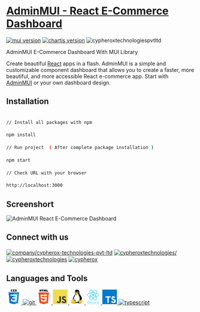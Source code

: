 # [AdminMUI - React E-Commerce Dashboard](https://github.com/CypheroxTechnologiesPvtLtd/React-E-Commerce-Dashboard)

[![mui version](https://img.shields.io/badge/MUI-5.2.7-blue)](https://mui.com/)
[![chartjs version](https://img.shields.io/badge/chartjs-3.7.0-yellowgreen)](https://www.chartjs.org/)
<img src="https://komarev.com/ghpvc/?username=cypheroxtechnologiespvtltd&label=Profile%20views&color=0e75b6&style=flat" alt="cypheroxtechnologiespvtltd" />



AdminMUI E-Commerce Dashboard With MUI Library

Create beautiful [React](https://reactjs.org/) apps in a flash. AdminMUI is a simple and customizable component dashboard that allows you to create a faster, more beautiful, and more accessible React e-commerce app. Start with [AdminMUI](https://github.com/CypheroxTechnologiesPvtLtd/React-E-Commerce-Dashboard/) or your own dashboard design.

## Installation

```sh

// Install all packages with npm 

npm install

// Run project  ( After complete package installation )

npm start 

// Check URL with your browser

http://localhost:3000

```

## Screenshort

![AdminMUI React E-Commerce Dashboard](https://raw.githubusercontent.com/CypheroxTechnologiesPvtLtd/React-E-Commerce-Dashboard/master/AdminMUI-React-E-Commerce-Dashboard.png)

## Connect with us

<p align="left">
<a href="https://linkedin.com/in/company/cypherox-technologies-pvt-ltd" target="blank"><img align="center" src="https://raw.githubusercontent.com/rahuldkjain/github-profile-readme-generator/master/src/images/icons/Social/linked-in-alt.svg" alt="company/cypherox-technologies-pvt-ltd" height="30" width="40" /></a>
<a href="https://fb.com/cypheroxtechnologies/" target="blank"><img align="center" src="https://raw.githubusercontent.com/rahuldkjain/github-profile-readme-generator/master/src/images/icons/Social/facebook.svg" alt="cypheroxtechnologies/" height="30" width="40" /></a>
<a href="https://instagram.com/cypheroxtechnologies" target="blank"><img align="center" src="https://raw.githubusercontent.com/rahuldkjain/github-profile-readme-generator/master/src/images/icons/Social/instagram.svg" alt="cypheroxtechnologies" height="30" width="40" /></a>
<a href="https://www.behance.net/cypherox" target="blank"><img align="center" src="https://raw.githubusercontent.com/rahuldkjain/github-profile-readme-generator/master/src/images/icons/Social/behance.svg" alt="cypherox" height="30" width="40" /></a>
</p>

## Languages and Tools

<p align="left"> <a href="https://www.w3schools.com/css/" target="_blank" rel="noreferrer"> <img src="https://raw.githubusercontent.com/devicons/devicon/master/icons/css3/css3-original-wordmark.svg" alt="css3" width="40" height="40"/> </a> <a href="https://git-scm.com/" target="_blank" rel="noreferrer"> <img src="https://www.vectorlogo.zone/logos/git-scm/git-scm-icon.svg" alt="git" width="40" height="40"/> </a> <a href="https://www.w3.org/html/" target="_blank" rel="noreferrer"> <img src="https://raw.githubusercontent.com/devicons/devicon/master/icons/html5/html5-original-wordmark.svg" alt="html5" width="40" height="40"/> </a> <a href="https://developer.mozilla.org/en-US/docs/Web/JavaScript" target="_blank" rel="noreferrer"> <img src="https://raw.githubusercontent.com/devicons/devicon/master/icons/javascript/javascript-original.svg" alt="javascript" width="40" height="40"/> </a> <a href="https://www.linux.org/" target="_blank" rel="noreferrer"> <img src="https://raw.githubusercontent.com/devicons/devicon/master/icons/linux/linux-original.svg" alt="linux" width="40" height="40"/> </a> <a href="https://reactjs.org/" target="_blank" rel="noreferrer"> <img src="https://raw.githubusercontent.com/devicons/devicon/master/icons/react/react-original-wordmark.svg" alt="react" width="40" height="40"/> </a> <a href="https://www.typescriptlang.org/" target="_blank" rel="noreferrer"> <img src="https://raw.githubusercontent.com/devicons/devicon/master/icons/typescript/typescript-original.svg" alt="typescript" width="40" height="40"/> </a> <a href="https://code.visualstudio.com/" target="_blank" rel="noreferrer"> <img src="https://code.visualstudio.com/assets/apple-touch-icon.png" alt="typescript" width="40" height="40"/> </a> 
</p>

<!-- ## Organization
<a href="https://www.cypherox.com/" >
<strong> Cypherox Technologies Pvt. Ltd <strong>
</a>
 -->
